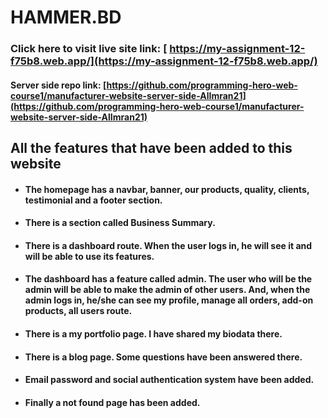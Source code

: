 # HAMMER.BD

### Click here to visit live site link: [ https://my-assignment-12-f75b8.web.app/](https://my-assignment-12-f75b8.web.app/) 

#### Server side repo link: [https://github.com/programming-hero-web-course1/manufacturer-website-server-side-AlImran21](https://github.com/programming-hero-web-course1/manufacturer-website-server-side-AlImran21)

## All the features that have been added to this website

* #### The homepage has a navbar, banner, our products, quality, clients, testimonial and a footer section.
* #### There is a section called Business Summary.
* #### There is a dashboard route. When the user logs in, he will see it and will be able to use its features.
* #### The dashboard has a feature called admin. The user who will be the admin will be able to make the admin of other users. And, when the admin logs in, he/she can see my profile, manage all orders, add-on products, all users route.
* #### There is a my portfolio page. I have shared my biodata there.
* #### There is a blog page. Some questions have been answered there.
* #### Email password and social authentication system have been added.
* #### Finally a not found page has been added.
